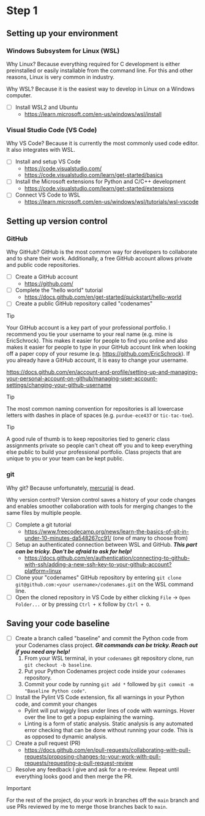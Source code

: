 # Step 1

## Setting up your environment

### Windows Subsystem for Linux (WSL)

Why Linux? Because everything required for C development is either preinstalled or easily installable from the command line. For this and other reasons, Linux is very common in industry.

Why WSL? Because it is the easiest way to develop in Linux on a Windows computer.

- [ ] Install WSL2 and Ubuntu
  - https://learn.microsoft.com/en-us/windows/wsl/install

### Visual Studio Code (VS Code)

Why VS Code? Because it is currently the most commonly used code editor. It also integrates with WSL.

- [ ] Install and setup VS Code
  - https://code.visualstudio.com/
  - https://code.visualstudio.com/learn/get-started/basics
- [ ] Install the Microsoft extensions for Python and C/C++ development
  - https://code.visualstudio.com/learn/get-started/extensions
- [ ] Connect VS Code to WSL
  - https://learn.microsoft.com/en-us/windows/wsl/tutorials/wsl-vscode

## Setting up version control

### GitHub

Why GitHub? GitHub is the most common way for developers to collaborate and to share their work. Additionally, a free GitHub account allows private and public code repositories.

- [ ] Create a GitHub account
  - https://github.com/
- [ ] Complete the "hello world" tutorial
  - https://docs.github.com/en/get-started/quickstart/hello-world
- [ ] Create a public GitHub repository called "codenames"

> [!TIP]
> Your GitHub account is a key part of your professional portfolio. I recommend you tie your username to your real name (e.g. mine is EricSchrock). This makes it easier for people to find you online and also makes it easier for people to type in your GitHub account link when looking off a paper copy of your resume (e.g. https://github.com/EricSchrock). If you already have a GitHub account, it is easy to change your username.
>
> https://docs.github.com/en/account-and-profile/setting-up-and-managing-your-personal-account-on-github/managing-user-account-settings/changing-your-github-username

> [!TIP]
> The most common naming convention for repositories is all lowercase letters with dashes in place of spaces (e.g. `purdue-ece437` or `tic-tac-toe`).

> [!TIP]
> A good rule of thumb is to keep repositories tied to generic class assignments private so people can't cheat off you and to keep everything else public to build your professional portfolio. Class projects that are unique to you or your team can be kept public.

### git

Why git? Because unfortunately, [mercurial](https://www.mercurial-scm.org/) is dead.

Why version control? Version control saves a history of your code changes and enables smoother collaboration with tools for merging changes to the same files by multiple people.

- [ ] Complete a git tutorial
  - https://www.freecodecamp.org/news/learn-the-basics-of-git-in-under-10-minutes-da548267cc91/ (one of many to choose from)
- [ ] Setup an authenticated connection between WSL and GitHub. ***This part can be tricky. Don't be afraid to ask for help!***
  - https://docs.github.com/en/authentication/connecting-to-github-with-ssh/adding-a-new-ssh-key-to-your-github-account?platform=linux
- [ ] Clone your "codenames" GitHub repository by entering `git clone git@github.com:<your username>/codenames.git` on the WSL command line.
- [ ] Open the cloned repository in VS Code by either clicking `File` -> `Open Folder...` or by pressing `Ctrl + K` follow by `Ctrl + O`.

## Saving your code baseline

- [ ] Create a branch called "baseline" and commit the Python code from your Codenames class project. ***Git commands can be tricky. Reach out if you need any help!***
  1. From your WSL terminal, in your `codenames` git repository clone, run `git checkout -b baseline`.
  2. Put your Python Codenames project code inside your `codenames` repository.
  3. Commit your code by running `git add *` followed by `git commit -m "Baseline Python code"`.
- [ ] Install the Pylint VS Code extension, fix all warnings in your Python code, and commit your changes
  - Pylint will put wiggly lines under lines of code with warnings. Hover over the line to get a popup explaining the warning.
  - Linting is a form of static analysis. Static analysis is any automated error checking that can be done without running your code. This is as opposed to dynamic analysis.
- [ ] Create a pull request (PR)
  - https://docs.github.com/en/pull-requests/collaborating-with-pull-requests/proposing-changes-to-your-work-with-pull-requests/requesting-a-pull-request-review
- [ ] Resolve any feedback I give and ask for a re-review. Repeat until everything looks good and then merge the PR.

> [!IMPORTANT]
> For the rest of the project, do your work in branches off the `main` branch and use PRs reviewed by me to merge those branches back to `main`.
